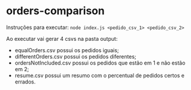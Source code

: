 # orders-comparison

Instruções para executar:
`
node index.js <pedido_csv_1> <pedido_csv_2>
`

Ao executar vai gerar 4 csvs na pasta output:
* equalOrders.csv possui os pedidos iguais;
* differentOrders.csv possui os pedidos diferentes;
* ordersNotIncluded.csv possui os pedidos que estão em 1 e não estão em 2;
* resume.csv possui um resumo com o percentual de pedidos certos e errados.